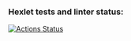 ### Hexlet tests and linter status:
[![Actions Status](https://github.com/popova-iu-iu/frontend-project-12/workflows/hexlet-check/badge.svg)](https://github.com/popova-iu-iu/frontend-project-12/actions)